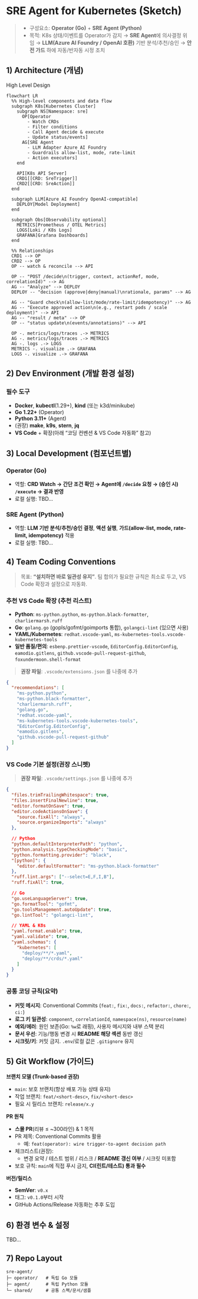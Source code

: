 # SRE Agent for Kubernetes (Sketch)


> *   구성요소: **Operator (Go)** + **SRE Agent (Python)**
> *   목적: K8s 상태/이벤트를 Operator가 감지 → **SRE Agent**에 의사결정 위임 → **LLM(Azure AI Foundry / OpenAI 호환)** 기반 분석/추천/승인 → **안전 가드** 하에 자동/반자동 시정 조치


## 1) Architecture (개념)

High Level Design

```mermaid
flowchart LR
  %% High-level components and data flow
  subgraph K8s[Kubernetes Cluster]
    subgraph NS[Namespace: sre]
      OP[Operator 
        - Watch CRDs
        - Filter conditions
        - Call Agent decide & execute
        - Update status/events]
      AG[SRE Agent 
        - LLM Adapter Azure AI Foundry 
        - Guardrails allow-list, mode, rate-limit
        - Action executors]
    end

    API[K8s API Server]
    CRD1[[CRD: SreTrigger]]
    CRD2[[CRD: SreAction]]
  end

  subgraph LLM[Azure AI Foundry OpenAI-compatible]
    DEPLOY[Model Deployment]
  end

  subgraph Obs[Observability optional]
    METRICS[Prometheus / OTEL Metrics]
    LOGS[Loki / K8s Logs]
    GRAFANA[Grafana Dashboards]
  end

  %% Relationships
  CRD1 --> OP
  CRD2 --> OP
  OP -- watch & reconcile --> API

  OP -- "POST /decide\n(trigger, context, actionRef, mode, correlationId)" --> AG
  AG -- "Analyze" --> DEPLOY
  DEPLOY -- "decision (approve|deny|manual)\nrationale, params" --> AG

  AG -- "Guard check\n(allow-list/mode/rate-limit/idempotency)" --> AG
  AG -- "Execute approved action\n(e.g., restart pods / scale deployment)" --> API
  AG -- "result / meta" --> OP
  OP -- "status update\n(events/annotations)" --> API

  OP -. metrics/logs/traces .-> METRICS
  AG -. metrics/logs/traces .-> METRICS
  AG -. logs .-> LOGS
  METRICS -. visualize .-> GRAFANA
  LOGS -. visualize .-> GRAFANA
```


## 2) Dev Environment (개발 환경 설정)

### 필수 도구

*   **Docker**, **kubectl**(1.29+), **kind** (또는 k3d/minikube)
*   **Go 1.22+** (Operator)
*   **Python 3.11+** (Agent)
*   (권장) **make**, **k9s**, **stern**, **jq**
*   **VS Code** + 확장(아래 “코딩 컨벤션 & VS Code 자동화” 참고)


## 3) Local Development (컴포넌트별)

### Operator (Go)

*   역할: **CRD Watch → 간단 조건 확인 → Agent에 `/decide` 요청 → (승인 시) `/execute` → 결과 반영**
*   로컬 실행: TBD...

### SRE Agent (Python)

*   역할: **LLM 기반 분석/추천/승인 결정**, **액션 실행**, **가드(allow-list, mode, rate-limit, idempotency)** 적용
*   로컬 실행: TBD...

## 4) Team Coding Conventions

> 목표: **“설치하면 바로 일관성 유지”**. 팀 합의가 필요한 규칙은 최소로 두고, VS Code 확장과 설정으로 자동화.

### 추천 VS Code 확장 (추천 리스트)

*   **Python**: `ms-python.python`, `ms-python.black-formatter`, `charliermarsh.ruff`
*   **Go**: `golang.go` (gopls/gofmt/goimports 통합), `golangci-lint` (있으면 사용)
*   **YAML/Kubernetes**: `redhat.vscode-yaml`, `ms-kubernetes-tools.vscode-kubernetes-tools`
*   **일반 품질/편의**: `esbenp.prettier-vscode`, `EditorConfig.EditorConfig`, `eamodio.gitlens`, `github.vscode-pull-request-github`, `foxundermoon.shell-format`

> **권장 파일**: `.vscode/extensions.json` 를 나중에 추가

```json
{
  "recommendations": [
    "ms-python.python",
    "ms-python.black-formatter",
    "charliermarsh.ruff",
    "golang.go",
    "redhat.vscode-yaml",
    "ms-kubernetes-tools.vscode-kubernetes-tools",
    "EditorConfig.EditorConfig",
    "eamodio.gitlens",
    "github.vscode-pull-request-github"
  ]
}
```

### VS Code 기본 설정(권장 스니펫)

> **권장 파일**: `.vscode/settings.json` 를 나중에 추가

```json
{
  "files.trimTrailingWhitespace": true,
  "files.insertFinalNewline": true,
  "editor.formatOnSave": true,
  "editor.codeActionsOnSave": {
    "source.fixAll": "always",
    "source.organizeImports": "always"
  },

  // Python
  "python.defaultInterpreterPath": "python",
  "python.analysis.typeCheckingMode": "basic",
  "python.formatting.provider": "black",
  "[python]": {
    "editor.defaultFormatter": "ms-python.black-formatter"
  },
  "ruff.lint.args": ["--select=E,F,I,B"],
  "ruff.fixAll": true,

  // Go
  "go.useLanguageServer": true,
  "go.formatTool": "gofmt",
  "go.toolsManagement.autoUpdate": true,
  "go.lintTool": "golangci-lint",

  // YAML & K8s
  "yaml.format.enable": true,
  "yaml.validate": true,
  "yaml.schemas": {
    "kubernetes": [
      "deploy/**/*.yaml",
      "deploy/**/crds/*.yaml"
    ]
  }
}
```

### 공통 코딩 규칙(요약)

*   **커밋 메시지**: Conventional Commits (`feat:`, `fix:`, `docs:`, `refactor:`, `chore:`, `ci:`)
*   **로그 키 일관성**: `component`, `correlationId`, `namespace(ns)`, `resource(name)`
*   **예외/에러**: 원인 보존(Go: `%w`로 래핑), 사용자 메시지와 내부 스택 분리
*   **문서 우선**: 기능/행동 변경 시 **README 해당 섹션** 동반 갱신
*   **시크릿/키**: 커밋 금지. `.env`/로컬 값은 `.gitignore` 유지


## 5) Git Workflow (가이드)

**브랜치 모델 (Trunk-based 권장)**

*   `main`: 보호 브랜치(항상 배포 가능 상태 유지)
*   작업 브랜치: `feat/<short-desc>`, `fix/<short-desc>`
*   필요 시 릴리스 브랜치: `release/x.y`

**PR 원칙**

*   **스몰 PR**(리뷰 ≤ \~300라인) & 1 목적
*   PR 제목: Conventional Commits 활용
    *   예: `feat(operator): wire trigger-to-agent decision path`
*   체크리스트(권장):
    *   변경 요약 / 테스트 범위 / 리스크 / **README 갱신 여부** / 시크릿 미포함
*   보호 규칙: `main`에 직접 푸시 금지, **CI(린트/테스트) 통과 필수**

**버전/릴리스**

*   **SemVer**: `v0.x`
*   태그: `v0.1.0`부터 시작
*   GitHub Actions/Release 자동화는 추후 도입

## 6) 환경 변수 & 설정

TBD...


## 7) Repo Layout 

    sre-agent/
    ├─ operator/   # 독립 Go 모듈
    ├─ agent/      # 독립 Python 모듈
    └─ shared/     # 공통 스펙/문서/샘플

